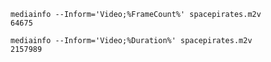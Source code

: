 
    mediainfo --Inform='Video;%FrameCount%' spacepirates.m2v
    64675

    mediainfo --Inform='Video;%Duration%' spacepirates.m2v
    2157989

